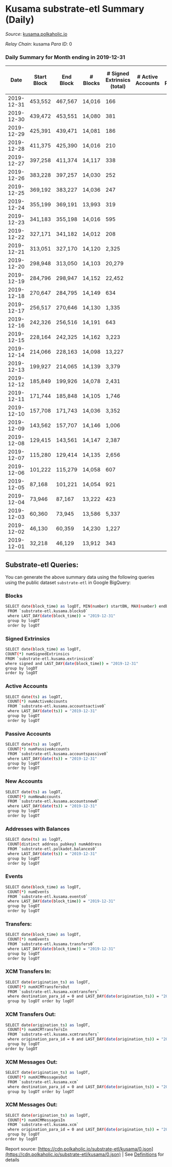 # Kusama substrate-etl Summary (Daily)

_Source_: [kusama.polkaholic.io](https://kusama.polkaholic.io)

*Relay Chain*: kusama
*Para ID*: 0



### Daily Summary for Month ending in 2019-12-31


| Date | Start Block | End Block | # Blocks | # Signed Extrinsics (total) | # Active Accounts | # Passive | # New | # Addresses with Balances | # Events | # Transfers | # XCM Transfers In | # XCM Transfers Out | # XCM In | # XCM Out | Issues | 
| ---- | ----------- | --------- | -------- | --------------------------- | ----------------- | --------- | ----- | ------------------------- | -------- | ----------- | ------------------ | ------------------- | -------- | --------- | ------ |
| 2019-12-31 | 453,552 | 467,567 | 14,016 | 166 |  |  |  |  | 42,325 | 66 ($1,701,115.78) |   |   |  |  |  |
| 2019-12-30 | 439,472 | 453,551 | 14,080 | 381 |  |  |  |  | 42,871 | 148 ($36,999,188.24) |   |   |  |  |  |
| 2019-12-29 | 425,391 | 439,471 | 14,081 | 186 |  |  |  |  | 42,624 | 86 ($3,979,484.54) |   |   |  |  |  |
| 2019-12-28 | 411,375 | 425,390 | 14,016 | 210 |  |  |  |  | 42,400 | 78 ($14,307,177.24) |   |   |  |  |  |
| 2019-12-27 | 397,258 | 411,374 | 14,117 | 338 |  |  |  |  | 42,958 | 143 ($10,487,127.63) |   |   |  |  |  |
| 2019-12-26 | 383,228 | 397,257 | 14,030 | 252 |  |  |  |  | 42,476 | 132 ($7,294,356.60) |   |   |  |  |  |
| 2019-12-25 | 369,192 | 383,227 | 14,036 | 247 |  |  |  |  | 42,582 | 115 ($6,102,331.66) |   |   |  |  |  |
| 2019-12-24 | 355,199 | 369,191 | 13,993 | 319 |  |  |  |  | 42,603 | 153 ($15,858,579.54) |   |   |  |  |  |
| 2019-12-23 | 341,183 | 355,198 | 14,016 | 595 |  |  |  |  | 43,236 | 257 ($13,664,336.41) |   |   |  |  |  |
| 2019-12-22 | 327,171 | 341,182 | 14,012 | 208 |  |  |  |  | 42,489 | 87 ($15,548,264.14) |   |   |  |  |  |
| 2019-12-21 | 313,051 | 327,170 | 14,120 | 2,325 |  |  |  |  | 46,970 | 110 ($2,213,015.74) |   |   |  |  |  |
| 2019-12-20 | 298,948 | 313,050 | 14,103 | 20,279 |  |  |  |  | 82,743 | 205 ($16,077,455.54) |   |   |  |  |  |
| 2019-12-19 | 284,796 | 298,947 | 14,152 | 22,452 |  |  |  |  | 87,371 | 323 ($323,752,463.08) |   |   |  |  |  |
| 2019-12-18 | 270,647 | 284,795 | 14,149 | 634 |  |  |  |  | 43,727 | 203 ($41,091,666.82) |   |   |  |  |  |
| 2019-12-17 | 256,517 | 270,646 | 14,130 | 1,335 |  |  |  |  | 44,584 | 197 ($7,704,304.51) |   |   |  |  |  |
| 2019-12-16 | 242,326 | 256,516 | 14,191 | 643 |  |  |  |  | 44,082 | 302 ($12,380,826.80) |   |   |  |  |  |
| 2019-12-15 | 228,164 | 242,325 | 14,162 | 3,223 |  |  |  |  | 46,659 | 354 ($22,150,828.30) |   |   |  |  |  |
| 2019-12-14 | 214,066 | 228,163 | 14,098 | 13,227 |  |  |  |  | 56,201 | 367 ($11,381,570.48) |   |   |  |  |  |
| 2019-12-13 | 199,927 | 214,065 | 14,139 | 3,379 |  |  |  |  | 47,724 | 637 ($6,875,512.54) |   |   |  |  |  |
| 2019-12-12 | 185,849 | 199,926 | 14,078 | 2,431 |  |  |  |  | 47,381 | 498 ($30,327,504.92) |   |   |  |  |  |
| 2019-12-11 | 171,744 | 185,848 | 14,105 | 1,746 |  |  |  |  | 46,008 | 306 ($11,328,467.94) |   |   |  |  |  |
| 2019-12-10 | 157,708 | 171,743 | 14,036 | 3,352 |  |  |  |  | 47,548 | 740 ($59,093,400.95) |   |   |  |  |  |
| 2019-12-09 | 143,562 | 157,707 | 14,146 | 1,006 |  |  |  |  | 44,702 | 507 ($68,674,907.20) |   |   |  |  |  |
| 2019-12-08 | 129,415 | 143,561 | 14,147 | 2,387 |  |  |  |  | 45,571 | 303 ($2,881,473.52) |   |   |  |  |  |
| 2019-12-07 | 115,280 | 129,414 | 14,135 | 2,656 |  |  |  |  | 46,262 | 500 ($20,855,577.14) |   |   |  |  |  |
| 2019-12-06 | 101,222 | 115,279 | 14,058 | 607 |  |  |  |  | 43,607 | 290 ($13,331,434.17) |   |   |  |  |  |
| 2019-12-05 | 87,168 | 101,221 | 14,054 | 921 |  |  |  |  | 45,165 | 416 ($10,244,922.19) |   |   |  |  |  |
| 2019-12-04 | 73,946 | 87,167 | 13,222 | 423 |  |  |  |  | 41,244 | 83 ($47,264,516.22) |   |   |  |  |  |
| 2019-12-03 | 60,360 | 73,945 | 13,586 | 5,337 |  |  |  |  | 51,724 |   |   |   |  |  |  |
| 2019-12-02 | 46,130 | 60,359 | 14,230 | 1,227 |  |  |  |  | 45,257 | 2 ($664.58) |   |   |  |  |  |
| 2019-12-01 | 32,218 | 46,129 | 13,912 | 343 |  |  |  |  | 42,626 | 91 ($4,228,229.90) |   |   |  |  |  |

## Substrate-etl Queries:
You can generate the above summary data using the following queries using the public dataset `substrate-etl` in Google BigQuery:

### Blocks
```bash
SELECT date(block_time) as logDT, MIN(number) startBN, MAX(number) endBN, COUNT(*) numBlocks 
 FROM `substrate-etl.kusama.blocks0`  
 where LAST_DAY(date(block_time)) = "2019-12-31" 
 group by logDT 
 order by logDT
```

### Signed Extrinsics
```bash
SELECT date(block_time) as logDT, 
COUNT(*) numSignedExtrinsics 
FROM `substrate-etl.kusama.extrinsics0`  
where signed and LAST_DAY(date(block_time)) = "2019-12-31" 
group by logDT 
order by logDT
```

### Active Accounts
```bash
SELECT date(ts) as logDT, 
 COUNT(*) numActiveAccounts 
 FROM `substrate-etl.kusama.accountsactive0` 
 where LAST_DAY(date(ts)) = "2019-12-31" 
 group by logDT 
 order by logDT
```

### Passive Accounts
```bash
SELECT date(ts) as logDT, 
 COUNT(*) numPassiveAccounts 
 FROM `substrate-etl.kusama.accountspassive0` 
 where LAST_DAY(date(ts)) = "2019-12-31" 
 group by logDT 
 order by logDT
```

### New Accounts
```bash
SELECT date(ts) as logDT, 
 COUNT(*) numNewAccounts 
 FROM `substrate-etl.kusama.accountsnew0` 
 where LAST_DAY(date(ts)) = "2019-12-31" 
 group by logDT
 order by logDT
```

### Addresses with Balances
```bash
SELECT date(ts) as logDT,
 COUNT(distinct address_pubkey) numAddress 
 FROM `substrate-etl.polkadot.balances0` 
 where LAST_DAY(date(ts)) = "2019-12-31" 
 group by logDT 
 order by logDT
```

### Events
```bash
SELECT date(block_time) as logDT, 
 COUNT(*) numEvents 
 FROM `substrate-etl.kusama.events0` 
 where LAST_DAY(date(block_time)) = "2019-12-31" 
 group by logDT 
 order by logDT
```

### Transfers:
```bash
SELECT date(block_time) as logDT, 
 COUNT(*) numEvents 
 FROM `substrate-etl.kusama.transfers0` 
 where LAST_DAY(date(block_time)) = "2019-12-31" 
 group by logDT 
 order by logDT
```

### XCM Transfers In:
```bash
SELECT date(origination_ts) as logDT, 
 COUNT(*) numXCMTransfersOut 
 FROM `substrate-etl.kusama.xcmtransfers` 
 where destination_para_id = 0 and LAST_DAY(date(origination_ts)) = "2019-12-31" 
 group by logDT order by logDT
```

### XCM Transfers Out:
```bash
SELECT date(origination_ts) as logDT, 
 COUNT(*) numXCMTransfersIn 
 FROM `substrate-etl.kusama.xcmtransfers` 
 where origination_para_id = 0 and LAST_DAY(date(origination_ts)) = "2019-12-31" 
 group by logDT 
order by logDT
```

### XCM Messages Out:
```bash
SELECT date(origination_ts) as logDT, 
 COUNT(*) numXCMMessagesOut 
 FROM `substrate-etl.kusama.xcm` 
 where destination_para_id = 0 and LAST_DAY(date(origination_ts)) = "2019-12-31" 
 group by logDT order by logDT
```

### XCM Messages Out:
```bash
SELECT date(origination_ts) as logDT, 
 COUNT(*) numXCMMessagesIn 
 FROM `substrate-etl.kusama.xcm` 
 where origination_para_id = 0 and LAST_DAY(date(origination_ts)) = "2019-12-31" 
 group by logDT 
order by logDT
```


Report source: [https://cdn.polkaholic.io/substrate-etl/kusama/0.json](https://cdn.polkaholic.io/substrate-etl/kusama/0.json) | See [Definitions](/DEFINITIONS.md) for details
